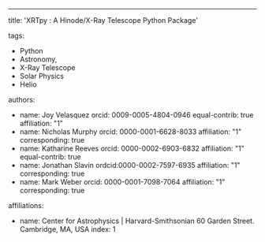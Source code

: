 ---
title: 'XRTpy : A Hinode/X-Ray Telescope Python Package'

tags:
  - Python
  - Astronomy,
  - X-Ray Telescope
  - Solar Physics
  - Helio

authors:
  - name: Joy Velasquez
    orcid: 0009-0005-4804-0946
    equal-contrib: true
    affiliation: "1"
  - name: Nicholas Murphy
    orcid: 0000-0001-6628-8033
    affiliation: "1"
    corresponding: true
  - name: Katharine Reeves
    orcid: 0000-0002-6903-6832
    affiliation: "1"
    equal-contrib: true
  - name: Jonathan Slavin
    ordcid:0000-0002-7597-6935
    affiliation: "1"
    corresponding: true
  - name: Mark Weber
    orcid: 0000-0001-7098-7064
    affiliation: "1"
    corresponding: true

affiliations:
 - name: Center for Astrophysics | Harvard-Smithsonian 60 Garden Street. Cambridge, MA, USA
   index: 1
